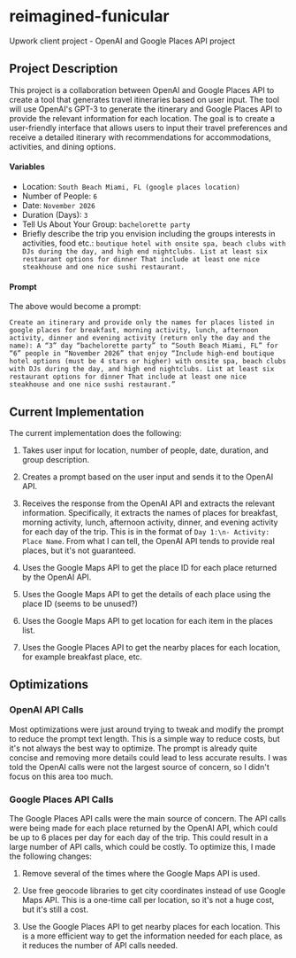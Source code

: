 # reimagined-funicular

Upwork client project - OpenAI and Google Places API project

## Project Description

This project is a collaboration between OpenAI and Google Places API to create a tool that generates travel itineraries based on user input. The tool will use OpenAI's GPT-3 to generate the itinerary and Google Places API to provide the relevant information for each location. The goal is to create a user-friendly interface that allows users to input their travel preferences and receive a detailed itinerary with recommendations for accommodations, activities, and dining options.

#### Variables

- Location: `South Beach Miami, FL (google places location)`
- Number of People: `6`
- Date: `November 2026`
- Duration (Days): `3`
- Tell Us About Your Group: `bachelorette party`
- Briefly describe the trip you envision including the groups interests in activities, food etc.: `boutique hotel with onsite spa, beach clubs with DJs during the day, and high end nightclubs. List at least six restaurant options for dinner That include at least one nice steakhouse and one nice sushi restaurant.`

#### Prompt

The above would become a prompt:

```
Create an itinerary and provide only the names for places listed in google places for breakfast, morning activity, lunch, afternoon activity, dinner and evening activity (return only the day and the name): A “3” day “bachelorette party” to “South Beach Miami, FL” for “6” people in “November 2026” that enjoy “Include high-end boutique hotel options (must be 4 stars or higher) with onsite spa, beach clubs with DJs during the day, and high end nightclubs. List at least six restaurant options for dinner That include at least one nice steakhouse and one nice sushi restaurant.”
```

## Current Implementation

The current implementation does the following:

1. Takes user input for location, number of people, date, duration, and group description.

2. Creates a prompt based on the user input and sends it to the OpenAI API.

3. Receives the response from the OpenAI API and extracts the relevant information. Specifically, it extracts the names of places for breakfast, morning activity, lunch, afternoon activity, dinner, and evening activity for each day of the trip. This is in the format of `Day 1:\n- Activity: Place Name`. From what I can tell, the OpenAI API tends to provide real places, but it's not guaranteed.

4. Uses the Google Maps API to get the place ID for each place returned by the OpenAI API.

5. Uses the Google Maps API to get the details of each place using the place ID (seems to be unused?)

6. Uses the Google Maps API to get location for each item in the places list.

7. Uses the Google Places API to get the nearby places for each location, for example breakfast place, etc.

## Optimizations

### OpenAI API Calls

Most optimizations were just around trying to tweak and modify the prompt to reduce the prompt text length. This is a simple way to reduce costs, but it's not always the best way to optimize. The prompt is already quite concise and removing more details could lead to less accurate results. I was told the OpenAI calls were not the largest source of concern, so I didn't focus on this area too much.

### Google Places API Calls

The Google Places API calls were the main source of concern. The API calls were being made for each place returned by the OpenAI API, which could be up to 6 places per day for each day of the trip. This could result in a large number of API calls, which could be costly. To optimize this, I made the following changes:

1. Remove several of the times where the Google Maps API is used.

2. Use free geocode libraries to get city coordinates instead of use Google Maps API. This is a one-time call per location, so it's not a huge cost, but it's still a cost.

3. Use the Google Places API to get nearby places for each location. This is a more efficient way to get the information needed for each place, as it reduces the number of API calls needed. 
